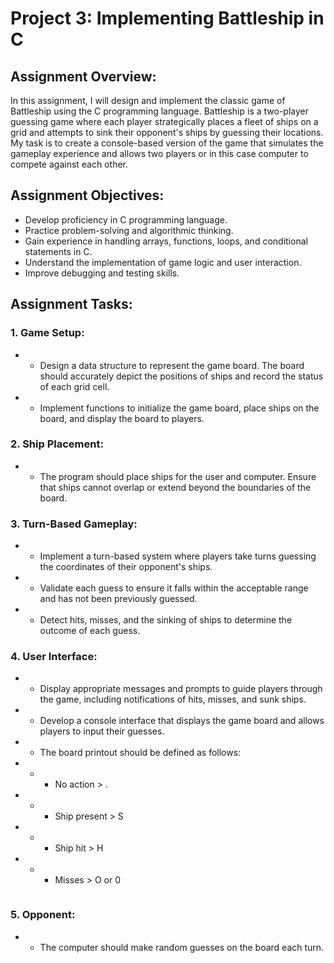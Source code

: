 # Project 3: Implementing Battleship in C

## Assignment Overview:
In this assignment, I will design and implement the classic game of Battleship using the C programming language. Battleship is a two-player guessing game where each player strategically places a fleet of ships on a grid and attempts to sink their opponent's ships by guessing their locations. My task is to create a console-based version of the game that simulates the gameplay experience and allows two players or in this case computer to compete against each other.

## Assignment Objectives:
- Develop proficiency in C programming language.
- Practice problem-solving and algorithmic thinking.
- Gain experience in handling arrays, functions, loops, and conditional statements in C.
- Understand the implementation of game logic and user interaction.
- Improve debugging and testing skills.

## Assignment Tasks:

### 1. Game Setup:
- - Design a data structure to represent the game board. The board should accurately depict the positions of ships and record the status of each grid cell.
- - Implement functions to initialize the game board, place ships on the board, and display the board to players.

### 2. Ship Placement:
- - The program should place ships for the user and computer. Ensure that ships cannot overlap or extend beyond the boundaries of the board.

### 3. Turn-Based Gameplay:

- - Implement a turn-based system where players take turns guessing the coordinates of their opponent's ships.
- - Validate each guess to ensure it falls within the acceptable range and has not been previously guessed.
- - Detect hits, misses, and the sinking of ships to determine the outcome of each guess.

### 4. User Interface:
- - Display appropriate messages and prompts to guide players through the game, including notifications of hits, misses, and sunk ships.
- - Develop a console interface that displays the game board and allows players to input their guesses.
- - The board printout should be defined as follows:
- - - No action > .
- - - Ship present > S
- - - Ship hit > H
- - - Misses > O or 0
```Person Notes

```
### 5. Opponent: 
- - The computer should make random guesses on the board each turn.